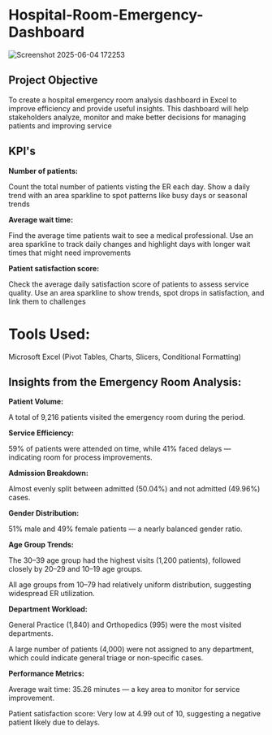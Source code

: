 # Hospital-Room-Emergency-Dashboard

![Screenshot 2025-06-04 172253](https://github.com/user-attachments/assets/9e7cfd9e-34bd-450f-8e5a-36a00bbe74c1)

## Project Objective

To create a hospital emergency room analysis dashboard in Excel to improve efficiency and provide useful insights. This dashboard will help stakeholders analyze, monitor and make better decisions for managing patients and improving service

## KPI's

**Number of patients:**

Count the total number of patients visting the ER each day.
Show a daily trend with an area sparkline to spot patterns like busy days or seasonal trends

**Average wait time:**

Find the average time patients wait to see a medical professional.
Use an area sparkline to track daily changes and highlight days with longer wait times that might need improvements 

**Patient satisfaction score:**

Check the average daily satisfaction score of patients to assess service quality.
Use an area sparkline to show trends, spot drops in satisfaction, and link them to challenges

# Tools Used: 

Microsoft Excel (Pivot Tables, Charts, Slicers, Conditional Formatting)

## Insights from the Emergency Room Analysis:

**Patient Volume:**

A total of 9,216 patients visited the emergency room during the period.

**Service Efficiency:**

59% of patients were attended on time, while 41% faced delays — indicating room for process improvements.

**Admission Breakdown:**

Almost evenly split between admitted (50.04%) and not admitted (49.96%) cases.

**Gender Distribution:**

51% male and 49% female patients — a nearly balanced gender ratio.

**Age Group Trends:**

The 30–39 age group had the highest visits (1,200 patients), followed closely by 20–29 and 10–19 age groups.

All age groups from 10–79 had relatively uniform distribution, suggesting widespread ER utilization.

**Department Workload:**

General Practice (1,840) and Orthopedics (995) were the most visited departments.

A large number of patients (4,000) were not assigned to any department, which could indicate general triage or non-specific cases.

**Performance Metrics:**

Average wait time: 35.26 minutes — a key area to monitor for service improvement.

Patient satisfaction score: Very low at 4.99 out of 10, suggesting a negative patient likely due to delays.


